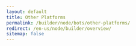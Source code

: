 ```yaml
---
layout: default
title: Other Platforms
permalink: /builder/node/bots/other-platforms/
redirect: /en-us/node/builder/overview/
sitemap: false
---
```

